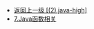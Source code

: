 - [返回上一级 [(2).java-high]](2.JavaNotes/(2).java-high/)
- [7.Java函数相关](2.JavaNotes/(2).java-high/7.Java函数相关/)
